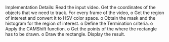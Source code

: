 Implementation Details:
Read the input video.
Get the coordinates of the objects that we need to track.
For every frame of the video,
	o Get the region of interest and convert it to HSV color space.
	o Obtain the mask and the histogram for the region of interest.
	o Define the Termination criteria.
	o Apply the CAMShift function.
	o Get the points of the where the rectangle has to be drawn.
	o Draw the rectangle.
Display the result.